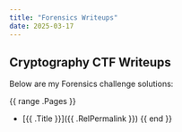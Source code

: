 ```yaml
---
title: "Forensics Writeups"
date: 2025-03-17
---
```


## Cryptography CTF Writeups  
Below are my Forensics challenge solutions:

{{ range .Pages }}
- [{{ .Title }}]({{ .RelPermalink }})
{{ end }}
